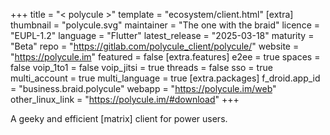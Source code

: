 +++
title = "< polycule >"
template = "ecosystem/client.html"
[extra]
thumbnail = "polycule.svg"
maintainer = "The one with the braid"
licence = "EUPL-1.2"
language = "Flutter"
latest_release = "2025-03-18"
maturity = "Beta"
repo = "https://gitlab.com/polycule_client/polycule/"
website = "https://polycule.im"
featured = false
[extra.features]
e2ee = true
spaces = false
voip_1to1 = false
voip_jitsi = true
threads = false
sso = true
multi_account = true
multi_language = true
[extra.packages]
f_droid.app_id = "business.braid.polycule"
webapp = "https://polycule.im/web"
other_linux_link = "https://polycule.im/#download"
+++

A geeky and efficient \[matrix\] client for power users.
